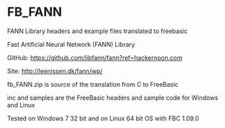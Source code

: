 # FB_FANN
FANN Library headers and example files translated to freebasic

Fast Artificial Neural Network (FANN) Library

GitHub: https://github.com/libfann/fann?ref=hackernoon.com

Site: http://leenissen.dk/fann/wp/

fb_FANN.zip is source of the translation from C to FreeBasic

inc and samples are the FreeBasic headers and sample code for Windows and Linux

Tested on Windows 7 32 bit and on Linux 64 bit OS with FBC 1.09.0
